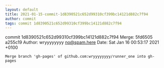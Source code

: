 ```yaml
---
layout: default
title: 2021-01-15-commit-1d8390521c652d99310cf399bc14121d882c7f94
author: commit
tags: commit 1d8390521c652d99310cf399bc14121d882c7f94
---
```


commit 1d8390521c652d99310cf399bc14121d882c7f94
Merge: 5fd6505 a255c19
Author: wryyyyyyyy <no@spam.here>
Date:   Sat Jan 16 00:53:17 2021 +0100

    Merge branch 'gh-pages' of github.com:wryyyyyyyy/runner_one into gh-pages
